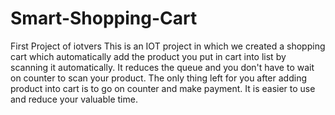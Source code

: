 # Smart-Shopping-Cart
First Project of iotvers
This is an IOT project in which we created a shopping cart which automatically add the product you put in cart into list by scanning it automatically. It reduces the queue and you don't have to wait on counter to scan your product. The only thing left for you after adding product into cart is to go on counter and make payment. It is easier to use and reduce your valuable time.
